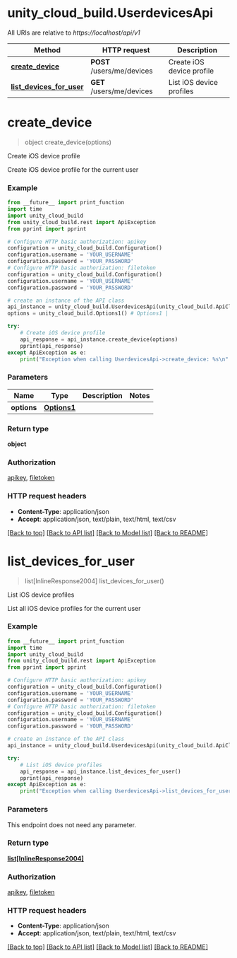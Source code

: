 # unity_cloud_build.UserdevicesApi

All URIs are relative to *https://localhost/api/v1*

Method | HTTP request | Description
------------- | ------------- | -------------
[**create_device**](UserdevicesApi.md#create_device) | **POST** /users/me/devices | Create iOS device profile
[**list_devices_for_user**](UserdevicesApi.md#list_devices_for_user) | **GET** /users/me/devices | List iOS device profiles


# **create_device**
> object create_device(options)

Create iOS device profile

Create iOS device profile for the current user

### Example
```python
from __future__ import print_function
import time
import unity_cloud_build
from unity_cloud_build.rest import ApiException
from pprint import pprint

# Configure HTTP basic authorization: apikey
configuration = unity_cloud_build.Configuration()
configuration.username = 'YOUR_USERNAME'
configuration.password = 'YOUR_PASSWORD'
# Configure HTTP basic authorization: filetoken
configuration = unity_cloud_build.Configuration()
configuration.username = 'YOUR_USERNAME'
configuration.password = 'YOUR_PASSWORD'

# create an instance of the API class
api_instance = unity_cloud_build.UserdevicesApi(unity_cloud_build.ApiClient(configuration))
options = unity_cloud_build.Options1() # Options1 | 

try:
    # Create iOS device profile
    api_response = api_instance.create_device(options)
    pprint(api_response)
except ApiException as e:
    print("Exception when calling UserdevicesApi->create_device: %s\n" % e)
```

### Parameters

Name | Type | Description  | Notes
------------- | ------------- | ------------- | -------------
 **options** | [**Options1**](Options1.md)|  | 

### Return type

**object**

### Authorization

[apikey](../README.md#apikey), [filetoken](../README.md#filetoken)

### HTTP request headers

 - **Content-Type**: application/json
 - **Accept**: application/json, text/plain, text/html, text/csv

[[Back to top]](#) [[Back to API list]](../README.md#documentation-for-api-endpoints) [[Back to Model list]](../README.md#documentation-for-models) [[Back to README]](../README.md)

# **list_devices_for_user**
> list[InlineResponse2004] list_devices_for_user()

List iOS device profiles

List all iOS device profiles for the current user

### Example
```python
from __future__ import print_function
import time
import unity_cloud_build
from unity_cloud_build.rest import ApiException
from pprint import pprint

# Configure HTTP basic authorization: apikey
configuration = unity_cloud_build.Configuration()
configuration.username = 'YOUR_USERNAME'
configuration.password = 'YOUR_PASSWORD'
# Configure HTTP basic authorization: filetoken
configuration = unity_cloud_build.Configuration()
configuration.username = 'YOUR_USERNAME'
configuration.password = 'YOUR_PASSWORD'

# create an instance of the API class
api_instance = unity_cloud_build.UserdevicesApi(unity_cloud_build.ApiClient(configuration))

try:
    # List iOS device profiles
    api_response = api_instance.list_devices_for_user()
    pprint(api_response)
except ApiException as e:
    print("Exception when calling UserdevicesApi->list_devices_for_user: %s\n" % e)
```

### Parameters
This endpoint does not need any parameter.

### Return type

[**list[InlineResponse2004]**](InlineResponse2004.md)

### Authorization

[apikey](../README.md#apikey), [filetoken](../README.md#filetoken)

### HTTP request headers

 - **Content-Type**: application/json
 - **Accept**: application/json, text/plain, text/html, text/csv

[[Back to top]](#) [[Back to API list]](../README.md#documentation-for-api-endpoints) [[Back to Model list]](../README.md#documentation-for-models) [[Back to README]](../README.md)

